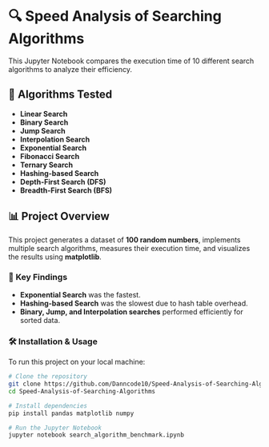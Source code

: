 # 🔍 Speed Analysis of Searching Algorithms  

This Jupyter Notebook compares the execution time of 10 different search algorithms to analyze their efficiency.  

## 📌 Algorithms Tested  
- **Linear Search**  
- **Binary Search**  
- **Jump Search**  
- **Interpolation Search**  
- **Exponential Search**  
- **Fibonacci Search**  
- **Ternary Search**  
- **Hashing-based Search**  
- **Depth-First Search (DFS)**  
- **Breadth-First Search (BFS)**  

## 📊 Project Overview  
This project generates a dataset of **100 random numbers**, implements multiple search algorithms, measures their execution time, and visualizes the results using **matplotlib**.  

### 🚀 Key Findings  
- **Exponential Search** was the fastest.  
- **Hashing-based Search** was the slowest due to hash table overhead.  
- **Binary, Jump, and Interpolation searches** performed efficiently for sorted data.  

### 🛠 Installation & Usage  
To run this project on your local machine:  
```bash
# Clone the repository  
git clone https://github.com/Danncode10/Speed-Analysis-of-Searching-Algorithms.git  
cd Speed-Analysis-of-Searching-Algorithms  

# Install dependencies  
pip install pandas matplotlib numpy  

# Run the Jupyter Notebook  
jupyter notebook search_algorithm_benchmark.ipynb  
